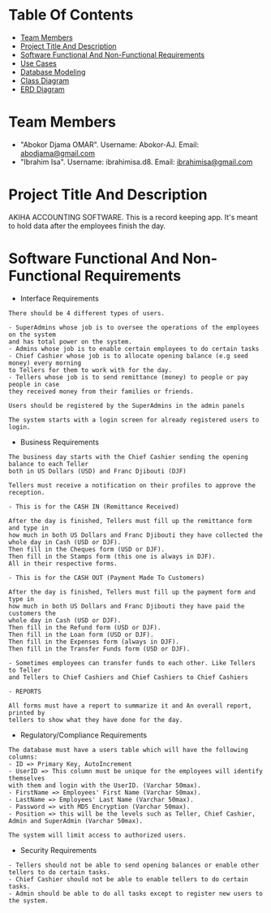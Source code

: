 # Table Of Contents

* [Team Members](#team-members)
* [Project Title And Description](#project-title-and-description)
* [Software Functional And Non-Functional Requirements](#software-non-functional-and-functional-requirements)
* [Use Cases](#use-cases)
* [Database Modeling](#database-modeling)
* [Class Diagram](#class-diagram)
* [ERD Diagram](#ERD-diagram)

# Team Members
* "Abokor Djama OMAR". Username: Abokor-AJ. Email: <abodjama@gmail.com>
* "Ibrahim Isa". Username: ibrahimisa.d8. Email: <ibrahimisa@gmail.com>

# Project Title And Description

AKIHA ACCOUNTING SOFTWARE.
This is a record keeping app. It's meant to hold data after the employees finish the day.

# Software Functional And Non-Functional Requirements
* Interface Requirements
```
There should be 4 different types of users.

- SuperAdmins whose job is to oversee the operations of the employees on the system
and has total power on the system.
- Admins whose job is to enable certain employees to do certain tasks
- Chief Cashier whose job is to allocate opening balance (e.g seed money) every morning
to Tellers for them to work with for the day.
- Tellers whose job is to send remittance (money) to people or pay people in case
they received money from their families or friends.
```
```
Users should be registered by the SuperAdmins in the admin panels
```
```
The system starts with a login screen for already registered users to login.
```

* Business Requirements
```
The business day starts with the Chief Cashier sending the opening balance to each Teller
both in US Dollars (USD) and Franc Djibouti (DJF)
```
```
Tellers must receive a notification on their profiles to approve the reception.
```
```
- This is for the CASH IN (Remittance Received)

After the day is finished, Tellers must fill up the remittance form and type in
how much in both US Dollars and Franc Djibouti they have collected the whole day in Cash (USD or DJF).
Then fill in the Cheques form (USD or DJF).
Then fill in the Stamps form (this one is always in DJF).
All in their respective forms.
```
```
- This is for the CASH OUT (Payment Made To Customers)

After the day is finished, Tellers must fill up the payment form and type in
how much in both US Dollars and Franc Djibouti they have paid the customers the
whole day in Cash (USD or DJF).
Then fill in the Refund form (USD or DJF).
Then fill in the Loan form (USD or DJF).
Then fill in the Expenses form (always in DJF).
Then fill in the Transfer Funds form (USD or DJF).

- Sometimes employees can transfer funds to each other. Like Tellers to Teller
and Tellers to Chief Cashiers and Chief Cashiers to Chief Cashiers
```
```
- REPORTS

All forms must have a report to summarize it and An overall report, printed by
tellers to show what they have done for the day.
```

* Regulatory/Compliance Requirements

```
The database must have a users table which will have the following columns:
- ID => Primary Key, AutoIncrement
- UserID => This column must be unique for the employees will identify themselves
with them and login with the UserID. (Varchar 50max).
- FirstName => Employees' First Name (Varchar 50max).
- LastName => Employees' Last Name (Varchar 50max).
- Password => with MD5 Encryption (Varchar 50max).
- Position => this will be the levels such as Teller, Chief Cashier, Admin and SuperAdmin (Varchar 50max).
```
```
The system will limit access to authorized users.
```

* Security Requirements

```
- Tellers should not be able to send opening balances or enable other tellers to do certain tasks.
- Chief Cashier should not be able to enable tellers to do certain tasks.
- Admin should be able to do all tasks except to register new users to the system.
```
